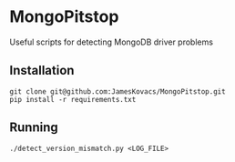 # MongoPitstop
Useful scripts for detecting MongoDB driver problems

## Installation
```
git clone git@github.com:JamesKovacs/MongoPitstop.git
pip install -r requirements.txt
```

## Running
```
./detect_version_mismatch.py <LOG_FILE>
```
